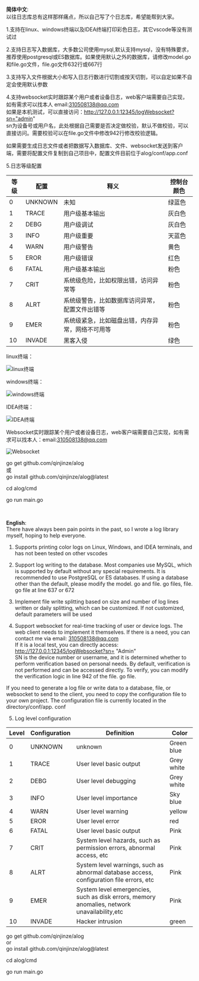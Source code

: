 **简体中文**:  
以往日志库总有这样那样痛点，所以自己写了个日志库，希望能帮到大家。

1.支持在linux、windows终端以及IDEA终端打印彩色日志，其它vscode等没有测试过

2.支持日志写入数据库，大多数公司使用mysql,默认支持mysql，没有特殊要求，推荐使用postgresql或ES数据库。如果使用默认之外的数据库，请修改model.go和file.go文件，file.go文件632行或667行

3.支持写入文件根据大小和写入日志行数进行切割或按天切割，可以自定如果不自定会使用默认参数

4.支持websocket实时跟踪某个用户或者设备日志，web客户端需要自己实现，如有需求可以找本人 email:310508138@qq.com  
如果是本机测试，可以直接访问：http://127.0.0.1:12345/logWebsocket?sn="admin"  
sn为设备号或用户名，此处根据自己需要是否决定做校验，默认不做校验，可以直接访问。需要校验可以在file.go文件中修改942行修改校验逻辑。  

如果需要生成日志文件或者把数据写入数据库、文件、websocket发送到客户端，需要将配置文件复制到自己项目中，配置文件目前位于alog/conf/app.conf  

5.日志等级配置

| 等级  | 配置      | 释义                       | 控制台颜色 |
| --- | ------- | ------------------------ | ----- |
| 0   | UNKNOWN | 未知                       | 绿蓝色   |
| 1   | TRACE   | 用户级基本输出                  | 灰白色   |
| 2   | DEBG    | 用户级调试                    | 灰白色   |
| 3   | INFO    | 用户级重要                    | 天蓝色   |
| 4   | WARN    | 用户级警告                    | 黄色    |
| 5   | EROR    | 用户级错误                    | 红色    |
| 6   | FATAL   | 用户级基本输出                  | 粉色    |
| 7   | CRIT    | 系统级危险，比如权限出错，访问异常等       | 粉色    |
| 8   | ALRT    | 系统级警告，比如数据库访问异常，配置文件出错等  | 粉色    |
| 9   | EMER    | 系统级紧急，比如磁盘出错，内存异常，网络不可用等 | 粉色    |
| 10  | INVADE  | 黑客入侵                     | 绿色    |

linux终端：

![linux终端](http://150.158.34.122/image/linux.png)

windows终端：

![windows终端](http://150.158.34.122/image/windows.png)

IDEA终端：

![IDEA终端](http://150.158.34.122/image/idea.png)

Websocket实时跟踪某个用户或者设备日志，web客户端需要自己实现，如有需求可以找本人：email:310508138@qq.com

![Websocket](http://150.158.34.122/image/websocket.png)

go get github.com/qinjinze/alog  
或  
go install github.com/qinjinze/alog@latest

cd alog/cmd

go run main.go              
   
<br>
                 
**English**:  
There have always been pain points in the past, so I wrote a log library myself, hoping to help everyone.

1. Supports printing color logs on Linux, Windows, and IDEA terminals, and has not been tested on other vscodes

2. Support log writing to the database. Most companies use MySQL, which is supported by default without any special requirements. It is recommended to use PostgreSQL or ES databases. If using a database other than the default, please modify the model. go and file. go files, file. go file at line 637 or 672  

3. Implement file write splitting based on size and number of log lines written or daily splitting, which can be customized. If not customized, default parameters will be used  

4. Support websocket for real-time tracking of user or device logs. The web client needs to implement it themselves. If there is a need, you can contact me via email: 310508138@qq.com  
   If it is a local test, you can directly access: http://127.0.0.1:12345/logWebsocket?sn= "Admin"  
   SN is the device number or username, and it is determined whether to perform verification based on personal needs. By default, verification is not performed and can be accessed directly. To verify, you can modify the verification logic in line 942 of the file. go file.    

If you need to generate a log file or write data to a database, file, or websocket to send to the client, you need to copy the configuration file to your own project. The configuration file is currently located in the directory/conf/app. conf

5. Log level configuration

| Level | Configuration | Definition                                                                                           | Color      |
| ----- | ------------- |------------------------------------------------------------------------------------------------------| ---------- |
| 0     | UNKNOWN       | unknown                                                                                              | Green blue |
| 1     | TRACE         | User level basic output                                                                              | Grey white |
| 2     | DEBG          | User level debugging                                                                                 | Grey white |
| 3     | INFO          | User level importance                                                                                | Sky blue   |
| 4     | WARN          | User level warning                                                                                   | yellow     |
| 5     | EROR          | User level error                                                                                     | red        |
| 6     | FATAL         | User level basic output                                                                              | Pink       |
| 7     | CRIT          | System level hazards, such as permission errors, abnormal access, etc                            | Pink       |
| 8     | ALRT          | System level warnings, such as abnormal database access, configuration file errors, etc          | Pink       |
| 9     | EMER          | System level  emergencies, such as disk errors, memory anomalies, network unavailability,etc | Pink       |
| 10    | INVADE        | Hacker intrusion                                                                                     | green      |

go get github.com/qinjinze/alog   
or  
go install github.com/qinjinze/alog@latest

cd alog/cmd

go run main.go
